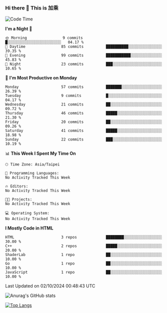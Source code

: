 ### Hi there 👋 This is 加乘 



<!--START_SECTION:waka-->
![Code Time](http://img.shields.io/badge/Code%20Time-68%20hrs%2041%20mins-blue)

**I'm a Night 🦉** 

```text
🌞 Morning                9 commits           █░░░░░░░░░░░░░░░░░░░░░░░░   04.17 % 
🌆 Daytime                85 commits          ██████████░░░░░░░░░░░░░░░   39.35 % 
🌃 Evening                99 commits          ███████████░░░░░░░░░░░░░░   45.83 % 
🌙 Night                  23 commits          ███░░░░░░░░░░░░░░░░░░░░░░   10.65 % 
```
📅 **I'm Most Productive on Monday** 

```text
Monday                   57 commits          ███████░░░░░░░░░░░░░░░░░░   26.39 % 
Tuesday                  9 commits           █░░░░░░░░░░░░░░░░░░░░░░░░   04.17 % 
Wednesday                21 commits          ██░░░░░░░░░░░░░░░░░░░░░░░   09.72 % 
Thursday                 46 commits          █████░░░░░░░░░░░░░░░░░░░░   21.30 % 
Friday                   20 commits          ██░░░░░░░░░░░░░░░░░░░░░░░   09.26 % 
Saturday                 41 commits          █████░░░░░░░░░░░░░░░░░░░░   18.98 % 
Sunday                   22 commits          ███░░░░░░░░░░░░░░░░░░░░░░   10.19 % 
```


📊 **This Week I Spent My Time On** 

```text
🕑︎ Time Zone: Asia/Taipei

💬 Programming Languages: 
No Activity Tracked This Week

🔥 Editors: 
No Activity Tracked This Week

🐱‍💻 Projects: 
No Activity Tracked This Week

💻 Operating System: 
No Activity Tracked This Week
```

**I Mostly Code in HTML** 

```text
HTML                     3 repos             ████████░░░░░░░░░░░░░░░░░   30.00 % 
C++                      2 repos             █████░░░░░░░░░░░░░░░░░░░░   20.00 % 
ShaderLab                1 repo              ██░░░░░░░░░░░░░░░░░░░░░░░   10.00 % 
Go                       1 repo              ██░░░░░░░░░░░░░░░░░░░░░░░   10.00 % 
JavaScript               1 repo              ██░░░░░░░░░░░░░░░░░░░░░░░   10.00 % 
```




 Last Updated on 02/10/2024 00:48:43 UTC
<!--END_SECTION:waka-->


![Anurag's GitHub stats](https://github-readme-stats.vercel.app/api?username=40436michael&show_icons=true)

[![Top Langs](https://github-readme-stats.vercel.app/api/top-langs/?username=40436michael&layout=compact)](https://github.com/anuraghazra/github-readme-stats)



<!--
**40436michael/40436michael** is a ✨ _special_ ✨ repository because its `README.md` (this file) appears on your GitHub profile.

Here are some ideas to get you started:

- 🔭 I’m currently working on ...
- 🌱 I’m currently learning ...
- 👯 I’m looking to collaborate on ...
- 🤔 I’m looking for help with ...
- 💬 Ask me about ...
- 📫 How to reach me: ...
- 😄 Pronouns: ...
- ⚡ Fun fact: ...
-->
